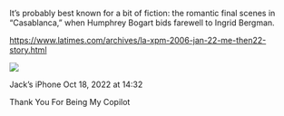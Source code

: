It’s probably best known for a bit of fiction: the romantic final scenes in “Casablanca,” when Humphrey Bogart bids farewell to Ingrid Bergman.

https://www.latimes.com/archives/la-xpm-2006-jan-22-me-then22-story.html

![](<file:///Users/johnoleary/Library/Mobile Documents/iCloud~is~workflow~my~workflows/Documents/Screenshots/2022-10-18 143238.png>)

Jack’s iPhone
Oct 18, 2022 at 14:32

Thank You For Being My Copilot